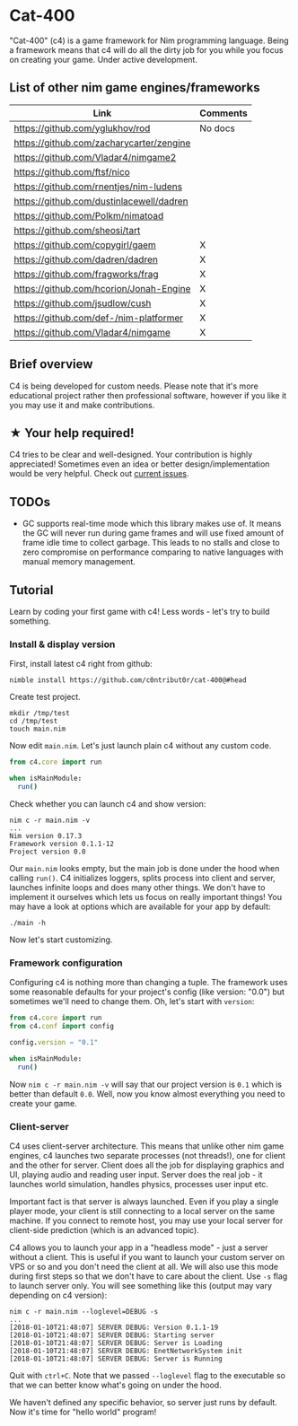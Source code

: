 # Cat-400

"Cat-400" (c4) is a game framework for Nim programming language. Being a framework means that c4 will do all the dirty job for you while you focus on creating your game. Under active development.

## List of other nim game engines/frameworks

Link | Comments
---- | -------
https://github.com/yglukhov/rod | No docs
https://github.com/zacharycarter/zengine | 
https://github.com/Vladar4/nimgame2 | 
https://github.com/ftsf/nico | 
https://github.com/rnentjes/nim-ludens |
https://github.com/dustinlacewell/dadren |
https://github.com/Polkm/nimatoad |
https://github.com/sheosi/tart |
https://github.com/copygirl/gaem | X
https://github.com/dadren/dadren | X
https://github.com/fragworks/frag | X
https://github.com/hcorion/Jonah-Engine | X
https://github.com/jsudlow/cush | X
https://github.com/def-/nim-platformer | X
https://github.com/Vladar4/nimgame | X

## Brief overview

C4 is being developed for custom needs. Please note that it's more educational project rather then professional software, however if you like it you may use it and make contributions.

## ★ Your help required!

C4 tries to be clear and well-designed. Your contribution is highly appreciated! Sometimes even an idea or better design/implementation would be very helpful. Check out [current issues](https://github.com/c0ntribut0r/cat-400/issues).

## TODOs

* GC supports real-time mode which this library makes use of. It means the GC will never run during game frames and will use fixed amount of frame idle time to collect garbage. This leads to no stalls and close to zero compromise on performance comparing to native languages with manual memory management.

## Tutorial

Learn by coding your first game with c4! Less words - let's try to build something.

### Install & display version

First, install latest c4 right from github:

```shell
nimble install https://github.com/c0ntribut0r/cat-400@#head
```

Create test project. 

```shell
mkdir /tmp/test
cd /tmp/test
touch main.nim
```

Now edit `main.nim`. Let's just launch plain c4 without any custom code.

```nim
from c4.core import run

when isMainModule:
  run()
```

Check whether you can launch c4 and show version:

```shell
nim c -r main.nim -v
...
Nim version 0.17.3
Framework version 0.1.1-12
Project version 0.0
```

Our `main.nim` looks empty, but the main job is done under the hood when calling `run()`. C4 initializes loggers, splits process into client and server, launches infinite loops and does many other things. We don't have to implement it ourselves which lets us focus on really important things! You may have a look at options which are available for your app by default:

```shell
./main -h
```

Now let's start customizing.

### Framework configuration

Configuring c4 is nothing more than changing a tuple. The framework uses some reasonable defaults for your project's config (like version: "0.0") but sometimes we'll need to change them. Oh, let's start with `version`:

```nim
from c4.core import run
from c4.conf import config

config.version = "0.1"

when isMainModule:
  run()
```

Now `nim c -r main.nim -v` will say that our project version is `0.1` which is better than default `0.0`. Well, now you know almost everything you need to create your game.

### Client-server

C4 uses client-server architecture. This means that unlike other nim game engines, c4 launches two separate processes (not threads!), one for client and the other for server. Client does all the job for displaying graphics and UI, playing audio and reading user input. Server does the real job - it launches world simulation, handles physics, processes user input etc.

Important fact is that server is always launched. Even if you play a single player mode, your client is still connecting to a local server on the same machine. If you connect to remote host, you may use your local server for client-side prediction (which is an advanced topic).

C4 allows you to launch your app in a "headless mode" - just a server without a client. This is useful if you want to launch your custom server on VPS or so and you don't need the client at all. We will also use this mode during first steps so that we don't have to care about the client. Use `-s` flag to launch server only. You will see something like this (output may vary depending on c4 version):

```shell
nim c -r main.nim --loglevel=DEBUG -s
...
[2018-01-10T21:48:07] SERVER DEBUG: Version 0.1.1-19
[2018-01-10T21:48:07] SERVER DEBUG: Starting server
[2018-01-10T21:48:07] SERVER DEBUG: Server is Loading
[2018-01-10T21:48:07] SERVER DEBUG: EnetNetworkSystem init
[2018-01-10T21:48:07] SERVER DEBUG: Server is Running
```

Quit with `ctrl+C`. Note that we passed `--loglevel` flag to the executable so that we can better know what's going on under the hood.

We haven't defined any specific behavior, so server just runs by default. Now it's time for "hello world" program!
<!-- 
### States

States are something you'll find very helpful while building your app. Explaing what `State` is would be a redundand job - just go to excellent Robert Nystrom's website: http://gameprogrammingpatterns.com/state.html.

C4 relies heavily on states. You will see (and hopefully use) it very often. Let's see an example right now.

C4 has a `Server` object. Let's omit its internals and just focus on its `state` property:

```nim
type
  Server = object of RootObj
    state: ref State
    # ...
```

Server may be in several reasonable states, like `None` (unitialized), `Loading` (initializing internals), `Running` (running subsystems) etc:

```nim
type
  None* = object of State
  Loading* = object of State
  Running* = object of State
```

Each state not only represents what an object is doing, but also allows to perform some state-related actions. For example, when `Server` enters `Loading` state it initializes all its subsystems; when `Server` enters `Running` it launches infinite game loop.

Now let's be destructive and make server just output "hello world" instead of launching that boring game loop! Create new folder for server-related code:

```shell
mkdir server
touch server/states.nim
```

Edit `states.nim` and define a transition to `Loading` state. Transition is defined by `switch` method like this:

```nim
import c4.utils.state
import c4.server
from logging import nil


method switch*(self: var ref State, newState: ref Running, instance: ref Server) =
  # this method will shadow default server's one (which is not a good idea)
  if self of ref Loading:  # if we came from Loading state
    self = newState  # actually swich current (Loading) state to Running
    echo("Hello world")

```

If we now compile our code we'll see no changes:

```shell
nim c -r main.nim --loglevel=DEBUG -s
...
[2018-01-10T22:46:53] SERVER DEBUG: Version 0.1.1-19
[2018-01-10T22:46:53] SERVER DEBUG: Starting server
[2018-01-10T22:46:53] SERVER DEBUG: Server is Loading
[2018-01-10T22:46:53] SERVER DEBUG: EnetNetworkSystem init
[2018-01-10T22:46:53] SERVER DEBUG: Server is Running
```

That's because c4 doesn't see our custom transition definition. Let's fix this by importing our `state` module before calling `run()`:

```nim
from c4.core import run
from c4.conf import config
import server.server_states

config = (
  version: "0.1"
)

when isMainModule:
  run()
```

```shell
nim c -r main.nim --loglevel=DEBUG -s
...
[2018-01-10T22:48:25] SERVER DEBUG: Version 0.1.1-19
[2018-01-10T22:48:25] SERVER DEBUG: Starting server
[2018-01-10T22:48:25] SERVER DEBUG: Server is Loading
[2018-01-10T22:48:25] SERVER DEBUG: EnetNetworkSystem init
Hello world
```

Nice! We just broke our server startup in favor of "Hello world" output. Now revert the destructive changes and go on.

*Warning:* Avoid calling `switch` inside of `switch`. If your state graph is cyclic (i.e. you may switch to already visited states) you may face stack overflow error. -->

<!-- 
### Client

Let's quickly set up a minimal client. It's the same as setting up a server - create `client_states.nim` and import it:

```shell
mkdir client
touch client/client_states.nim
```

```nim
# client_states.nim
from c4.utils.states import State, None, switch
from c4.client import Loading, Running
from logging import nil


method switch*(fr: ref None, to: ref Loading): ref State =
  logging.debug("Loading")
  result = to.switch(new(ref Running))

method switch*(fr: ref Loading, to: ref Running): ref State =
  logging.debug("Running")
  result = to.switch(new(ref None))

method switch*(fr: ref Running, to: ref None): ref State =
  result = to
```

```nim
# main.nim
from c4.core import run
from c4.conf import config
import server.server_states, client.client_states

config.version = "0.1"

when isMainModule:
  run()
```

Ensure your app can launch client and server simultaneously (exclude `-s` flag for now):

```shell
nim c -r main.nim --loglevel=DEBUG
...
[2018-01-04T00:50:39] SERVER DEBUG: Version 0.1.1-15
[2018-01-04T00:50:39] CLIENT DEBUG: Version 0.1.1-15
[2018-01-04T00:50:39] SERVER DEBUG: Process created
[2018-01-04T00:50:39] CLIENT DEBUG: Process created
[2018-01-04T00:50:39] SERVER DEBUG: Loading
[2018-01-04T00:50:39] CLIENT DEBUG: Loading
[2018-01-04T00:50:39] SERVER DEBUG: Running
[2018-01-04T00:50:39] CLIENT DEBUG: Running
[2018-01-04T00:50:39] SERVER DEBUG: Process stopped
[2018-01-04T00:50:39] CLIENT DEBUG: Process stopped
```

As we can see, both client and server are run simultaneously which is perfect.

Before we move further we need to know how everything works.

### Systems & backends

Unlike other game engines, C4 isn't tied to any specific physics/graphics/ui/audio/etc libraries. Instead these "systems" have interfaces and backends (some specific implementations of the interfaces). For example, c4 video system could have an interface like this:

```nim
type
  VideoBackend = object of RootObj

proc init(video: ref VideoBackend, width: int, height: int) {.inline.} = discard
proc drawText(video: ref VideoBackend, value: string) {.inline.} = discard
proc exit(video: ref VideoBackend) {.inline.} = discard
```

Now every class that implements these `init`, `drawText` and `exit` procs can be used as a video backend. So, for example, when starting your game you could implement a test backend which just prints text to the console:

```nim
type
  ConsoleBackend = object of Video

proc drawText(video: ref ConsoleBackend, value: string) {.inline.} =
  echo(value)
```

Next when you get ready you could create a fully-featured `OpenglBackend` which would use sdl+opengl to open a fullscreen window and draw some text.

C4 is shipped with few default backends. Use them to quickly prototype your app and get an MVP. Once you're done you can extend existing backends or write your own ones that will fit exactly your needs. Backends may be set in config:

```nim
# main.nim
...
from backends.network import MySuperFastNetworkBackend

config.networkBackend = new(ref MySuperFastNetworkBackend)
...
```

However, defaults for prototyping are enough for our needs so we won't change anything here. Just keep in mind that there's no magic and all we see is a result of different backends' work.

### Network system

It's fine that we can launch client and server, but how do they communicate? Network system is here to help us! It's automatically initialized right after starting server and client and is ready to send/receive messages. By default c4 uses Enet library (working over UDP) as a backend for client-server communications but you can change it by setting `config.networkBackend`. Now let's make client talk to server.
 -->
